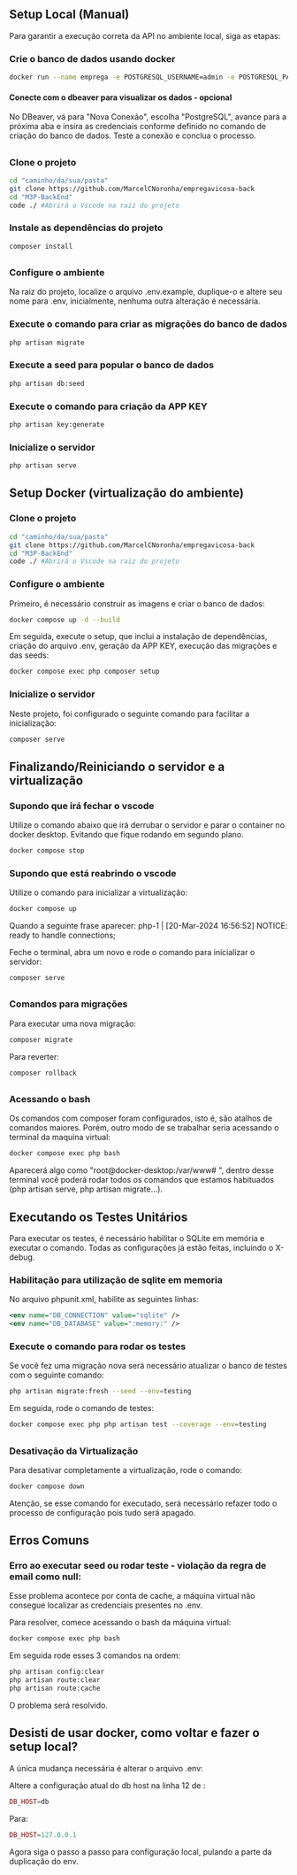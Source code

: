 ## Setup Local (Manual)

Para garantir a execução correta da API no ambiente local, siga as etapas:

### Crie o banco de dados usando docker

```sh
docker run --name emprega -e POSTGRESQL_USERNAME=admin -e POSTGRESQL_PASSWORD=admin -e POSTGRESQL_DATABASE=emprega_api -p 5432:5432 bitnami/postgresql
```

#### Conecte com o dbeaver para visualizar os dados - opcional

No DBeaver, vá para "Nova Conexão", escolha "PostgreSQL", avance para a próxima aba e insira as credenciais conforme definido no comando de criação do banco de dados. Teste a conexão e conclua o processo.

##

### Clone o projeto

```sh
cd "caminho/da/sua/pasta"
git clone https://github.com/MarcelCNoronha/empregavicosa-back
cd "M3P-BackEnd"
code ./ #Abrirá o Vscode na raiz do projeto
```

### Instale as dependências do projeto

```sh
composer install
```

##

### Configure o ambiente

Na raiz do projeto, localize o arquivo .env.example, duplique-o e altere seu nome para .env, inicialmente, nenhuma outra alteração é necessária.

### Execute o comando para criar as migrações do banco de dados

```sh
php artisan migrate
```

### Execute a seed para popular o banco de dados

```sh
php artisan db:seed
```

### Execute o comando para criação da APP KEY

```sh
php artisan key:generate
```

### Inicialize o servidor

```sh
php artisan serve
```

## Setup Docker (virtualização do ambiente)

### Clone o projeto

```bash
cd "caminho/da/sua/pasta"
git clone https://github.com/MarcelCNoronha/empregavicosa-back
cd "M3P-BackEnd"
code ./ #Abrirá o Vscode na raiz do projeto
```

### Configure o ambiente

Primeiro, é necessário construir as imagens e criar o banco de dados:

```sh
docker compose up -d --build
```

Em seguida, execute o setup, que inclui a instalação de dependências, criação do arquivo .env, geração da APP KEY, execução das migrações e das seeds:

```sh
docker compose exec php composer setup
```

### Inicialize o servidor

Neste projeto, foi configurado o seguinte comando para facilitar a inicialização:

```sh
composer serve
```

## Finalizando/Reiniciando o servidor e a virtualização

### Supondo que irá fechar o vscode

Utilize o comando abaixo que irá derrubar o servidor e parar o container no docker desktop. Evitando que fique rodando em segundo plano.

```sh
docker compose stop
```

### Supondo que está reabrindo o vscode

Utilize o comando para inicializar a virtualização:

```sh
docker compose up
```

Quando a seguinte frase aparecer: php-1 | [20-Mar-2024 16:56:52] NOTICE: ready to handle connections;

Feche o terminal, abra um novo e rode o comando para inicializar o servidor:

```sh
composer serve
```

##

### Comandos para migrações

Para executar uma nova migração:

```sh
composer migrate
```

Para reverter:

```sh
composer rollback
```

##

### Acessando o bash

Os comandos com composer foram configurados, isto é, são atalhos de comandos maiores. Porém, outro modo de se trabalhar seria acessando o terminal da maquina virtual:

```sh
docker compose exec php bash
```

Aparecerá algo como "root@docker-desktop:/var/www# ", dentro desse terminal você poderá rodar todos os comandos que estamos habituados (php artisan serve, php artisan migrate...).

## Executando os Testes Unitários

Para executar os testes, é necessário habilitar o SQLite em memória e executar o comando. Todas as configurações já estão feitas, incluindo o X-debug.

### Habilitação para utilização de sqlite em memoria

No arquivo phpunit.xml, habilite as seguintes linhas:

```xml
<env name="DB_CONNECTION" value="sqlite" />
<env name="DB_DATABASE" value=":memory:" />
```

### Execute o comando para rodar os testes

Se você fez uma migração nova será necessário atualizar o banco de testes com o seguinte comando:

```sh
php artisan migrate:fresh --seed --env=testing
```

Em seguida, rode o comando de testes:

```sh
docker compose exec php php artisan test --coverage --env=testing
```

##

### Desativação da Virtualização

Para desativar completamente a virtualização, rode o comando:

```sh
docker compose down
```

Atenção, se esse comando for executado, será necessário refazer todo o processo de configuração pois tudo será apagado.

## Erros Comuns

### Erro ao executar seed ou rodar teste - violação da regra de email como null:

Esse problema acontece por conta de cache, a máquina virtual não consegue localizar as credenciais presentes no .env.

Para resolver, comece acessando o bash da máquina virtual:

```sh
docker compose exec php bash
```

Em seguida rode esses 3 comandos na ordem:

```bash
php artisan config:clear
php artisan route:clear
php artisan route:cache
```

O problema será resolvido.

## Desisti de usar docker, como voltar e fazer o setup local?

A única mudança necessária é alterar o arquivo .env:

Altere a configuração atual do db host na linha 12 de :

```php
DB_HOST=db
```

Para:

```php
DB_HOST=127.0.0.1
```

Agora siga o passo a passo para configuração local, pulando a parte da duplicação do env.
